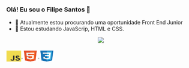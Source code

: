 ### Olá! Eu sou o Filipe Santos 👋

- 🔭 Atualmente estou procurando uma oportunidade Front End Junior
- 🌱 Estou estudando JavaScrip, HTML e CSS.
<div align="center">
  <a href="https://https://github.com/filipeosantos">
  <img height="180em" src="https://github-readme-stats.vercel.app/api/top-langs/?username=filipeosantos&layout=compact&langs_count=7&theme=dracula"/>
</div>
  <div style="display: inline_block"><br>
  <img align="center" alt="Filipe-Js" height="30" width="40" src="https://raw.githubusercontent.com/devicons/devicon/2ae2a900d2f041da66e950e4d48052658d850630/icons/javascript/javascript-original.svg"">
  <img align="center" alt="Filipe-html" height="30" width="40" src="https://raw.githubusercontent.com/devicons/devicon/2ae2a900d2f041da66e950e4d48052658d850630/icons/html5/html5-original.svg">
  <img align="center" alt="Filipe-CSS" height="30" width="40" src="https://raw.githubusercontent.com/devicons/devicon/2ae2a900d2f041da66e950e4d48052658d850630/icons/css3/css3-original.svg">
</div>
  
  
